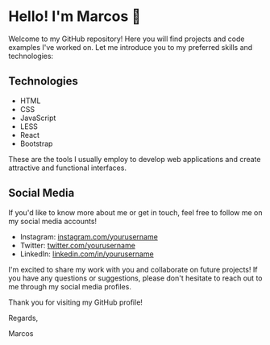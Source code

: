 # Hello! I'm Marcos 👋

Welcome to my GitHub repository! Here you will find projects and code examples I've worked on. Let me introduce you to my preferred skills and technologies:

## Technologies

- HTML
- CSS
- JavaScript
- LESS
- React
- Bootstrap

These are the tools I usually employ to develop web applications and create attractive and functional interfaces.

## Social Media

If you'd like to know more about me or get in touch, feel free to follow me on my social media accounts!

- Instagram: [instagram.com/yourusername](https://www.instagram.com/m4rcos_fg/)
- Twitter: [twitter.com/yourusername](https://twitter.com/msfurcogaitan)
- LinkedIn: [linkedin.com/in/yourusername](https://www.linkedin.com/in/msfurcogaitan/)

I'm excited to share my work with you and collaborate on future projects! If you have any questions or suggestions, please don't hesitate to reach out to me through my social media profiles.

Thank you for visiting my GitHub profile!

Regards,

Marcos
